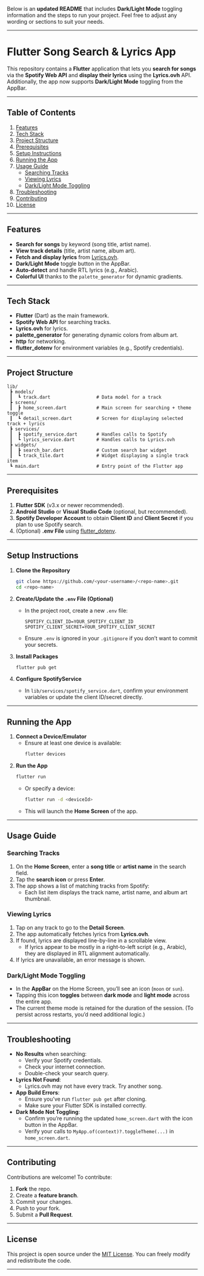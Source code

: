 Below is an **updated README** that includes **Dark/Light Mode** toggling information and the steps to run your project. Feel free to adjust any wording or sections to suit your needs.

---

# Flutter Song Search & Lyrics App

This repository contains a **Flutter** application that lets you **search for songs** via the **Spotify Web API** and **display their lyrics** using the **Lyrics.ovh** API. Additionally, the app now supports **Dark/Light Mode** toggling from the AppBar.

---

## Table of Contents

1. [Features](#features)  
2. [Tech Stack](#tech-stack)  
3. [Project Structure](#project-structure)  
4. [Prerequisites](#prerequisites)  
5. [Setup Instructions](#setup-instructions)  
6. [Running the App](#running-the-app)  
7. [Usage Guide](#usage-guide)  
   - [Searching Tracks](#searching-tracks)  
   - [Viewing Lyrics](#viewing-lyrics)  
   - [Dark/Light Mode Toggling](#darklight-mode-toggling)  
8. [Troubleshooting](#troubleshooting)  
9. [Contributing](#contributing)  
10. [License](#license)

---

## Features

- **Search for songs** by keyword (song title, artist name).
- **View track details** (title, artist name, album art).
- **Fetch and display lyrics** from [Lyrics.ovh](https://lyricsovh.docs.apiary.io/).
- **Dark/Light Mode** toggle button in the AppBar.
- **Auto-detect** and handle RTL lyrics (e.g., Arabic).
- **Colorful UI** thanks to the `palette_generator` for dynamic gradients.

---

## Tech Stack

- **Flutter** (Dart) as the main framework.
- **Spotify Web API** for searching tracks.
- **Lyrics.ovh** for lyrics.
- **palette_generator** for generating dynamic colors from album art.
- **http** for networking.
- **flutter_dotenv** for environment variables (e.g., Spotify credentials).

---

## Project Structure

```
lib/
 ┣ models/
 ┃  ┗ track.dart                 # Data model for a track
 ┣ screens/
 ┃  ┣ home_screen.dart           # Main screen for searching + theme toggle
 ┃  ┗ detail_screen.dart         # Screen for displaying selected track + lyrics
 ┣ services/
 ┃  ┣ spotify_service.dart       # Handles calls to Spotify
 ┃  ┗ lyrics_service.dart        # Handles calls to Lyrics.ovh
 ┣ widgets/
 ┃  ┣ search_bar.dart            # Custom search bar widget
 ┃  ┗ track_tile.dart            # Widget displaying a single track item
 ┗ main.dart                     # Entry point of the Flutter app
```

---

## Prerequisites

1. **Flutter SDK** (v3.x or newer recommended).
2. **Android Studio** or **Visual Studio Code** (optional, but recommended).
3. **Spotify Developer Account** to obtain **Client ID** and **Client Secret** if you plan to use Spotify search.
4. (Optional) **.env File** using [flutter_dotenv](https://pub.dev/packages/flutter_dotenv).

---

## Setup Instructions

1. **Clone the Repository**  
   ```bash
   git clone https://github.com/<your-username>/<repo-name>.git
   cd <repo-name>
   ```

2. **Create/Update the `.env` File (Optional)**  
   - In the project root, create a new `.env` file:
     ```dotenv
     SPOTIFY_CLIENT_ID=YOUR_SPOTIFY_CLIENT_ID
     SPOTIFY_CLIENT_SECRET=YOUR_SPOTIFY_CLIENT_SECRET
     ```
   - Ensure `.env` is ignored in your `.gitignore` if you don’t want to commit your secrets.

3. **Install Packages**  
   ```bash
   flutter pub get
   ```

4. **Configure SpotifyService**  
   - In `lib/services/spotify_service.dart`, confirm your environment variables or update the client ID/secret directly.

---

## Running the App

1. **Connect a Device/Emulator**  
   - Ensure at least one device is available:
     ```bash
     flutter devices
     ```
2. **Run the App**  
   ```bash
   flutter run
   ```
   - Or specify a device:
     ```bash
     flutter run -d <deviceId>
     ```
   - This will launch the **Home Screen** of the app.

---

## Usage Guide

### Searching Tracks

1. On the **Home Screen**, enter a **song title** or **artist name** in the search field.
2. Tap the **search icon** or press **Enter**.  
3. The app shows a list of matching tracks from Spotify:
   - Each list item displays the track name, artist name, and album art thumbnail.

### Viewing Lyrics

1. Tap on any track to go to the **Detail Screen**.
2. The app automatically fetches lyrics from **Lyrics.ovh**.
3. If found, lyrics are displayed line-by-line in a scrollable view.
   - If lyrics appear to be mostly in a right-to-left script (e.g., Arabic), they are displayed in RTL alignment automatically.
4. If lyrics are unavailable, an error message is shown.

### Dark/Light Mode Toggling

- In the **AppBar** on the Home Screen, you’ll see an icon (`moon` or `sun`).
- Tapping this icon **toggles** between **dark mode** and **light mode** across the entire app.
- The current theme mode is retained for the duration of the session. (To persist across restarts, you’d need additional logic.)

---

## Troubleshooting

- **No Results** when searching:
  - Verify your Spotify credentials.
  - Check your internet connection.
  - Double-check your search query.
- **Lyrics Not Found**:
  - Lyrics.ovh may not have every track. Try another song.
- **App Build Errors**:
  - Ensure you’ve run `flutter pub get` after cloning.
  - Make sure your Flutter SDK is installed correctly.
- **Dark Mode Not Toggling**:
  - Confirm you’re running the updated `home_screen.dart` with the icon button in the AppBar.
  - Verify your calls to `MyApp.of(context)?.toggleTheme(...)` in `home_screen.dart`.

---

## Contributing

Contributions are welcome! To contribute:

1. **Fork** the repo.
2. Create a **feature branch**.
3. Commit your changes.
4. Push to your fork.
5. Submit a **Pull Request**.

---

## License

This project is open source under the [MIT License](LICENSE). You can freely modify and redistribute the code.

---
